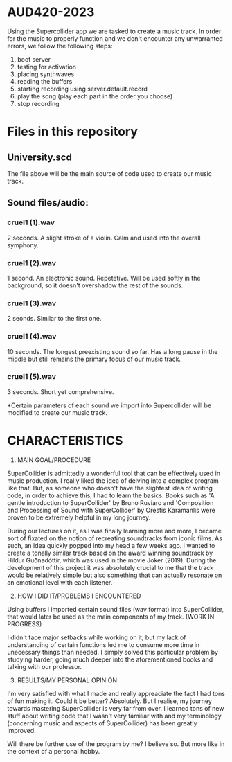 # AUD420-2023

Using the Supercollider app we are tasked to create a music track. In order for the music to properly function and we don't encounter any unwarranted errors, we follow the following steps:  

1. boot server
2. testing for activation 
3. placing synthwaves 
4. reading the buffers
5. starting recording using server.default.record
6. play the song (play each part in the order you choose)
7. stop recording 

# Files in this repository 
## University.scd 
The file above will be the main source of code used to create our music track. 

## Sound files/audio: 
### cruel1 (1).wav 
2 seconds.
A slight stroke of a violin. Calm and used into the overall symphony. 

### cruel1 (2).wav 
1 second. 
An electronic sound. Repetetive. Will be used softly in the background, so it doesn't overshadow the rest of the sounds.

### cruel1 (3).wav 
2 seonds. 
Similar to the first one. 

### cruel1 (4).wav 
10 seconds.
The longest preexisting sound so far. Has a long pause in the middle but still remains the primary focus of our music track. 

### cruel1 (5).wav 
3 seconds. 
Short yet comprehensive. 

*Certain parameters of each sound we import into Supercollider will be modified to create our music track. 

# CHARACTERISTICS 

1. MAIN GOAL/PROCEDURE 

SuperCollider is admittedly a wonderful tool that can be effectively used in music production. I really liked the idea of delving into a complex program like that. But, as someone who doesn't have the slightest idea of writing code, in order to achieve this, I had to learn the basics. Books such as 'A gentle introduction to SuperCollider' by Bruno Ruviaro and 'Composition and Processing of Sound with SuperCollider' by Orestis Karamanlis were proven to be extremely helpful in my long journey.

During our lectures on it, as I was finally learning more and more, I became sort of fixated on the notion of recreating soundtracks from iconic films. As such, an idea quickly popped into my head a few weeks ago. I wanted to create a tonally similar track based on the award winning soundtrack by Hildur Guðnadóttir, which was used in the movie Joker (2019). During the development of this project it was absolutely crucial to me that the track would be relatively simple but also something that can actually resonate on an emotional level with each listener. 

2. HOW I DID IT/PROBLEMS I ENCOUNTERED

Using buffers I imported certain sound files (wav format) into SuperCollider, that would later be used as the main components of my track. (WORK IN PROGRESS) 

I didn't face major setbacks while working on it, but my lack of understanding of certain functions led me to consume more time in unecessary things than needed. I simply solved this particular problem by studying harder, going much deeper into the aforementioned books and talking with our professor. 

3. RESULTS/MY PERSONAL OPINION 

I'm very satisfied with what I made and really appreaciate the fact I had tons of fun making it. Could it be better? Absolutely. But I realise, my journey towards mastering SuperCollider is very far from over. I learned tons of new stuff about writing code that I wasn't very familiar with and my terminology (concerning music and aspects of SuperCollider) has been greatly improved.

Will there be further use of the program by me? I believe so. But more like in the context of a personal hobby. 
